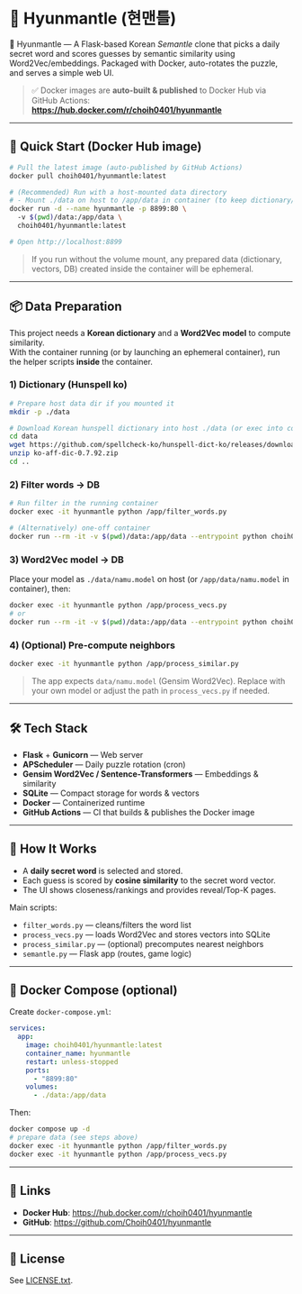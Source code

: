 # 🧩 Hyunmantle (현맨틀)

🧩 Hyunmantle — A Flask-based Korean *Semantle* clone that picks a daily secret word and scores guesses by semantic similarity using Word2Vec/embeddings. Packaged with Docker, auto-rotates the puzzle, and serves a simple web UI.

> ✅ Docker images are **auto-built & published** to Docker Hub via GitHub Actions:  
> **https://hub.docker.com/r/choih0401/hyunmantle**

---

## 🚀 Quick Start (Docker Hub image)

```bash
# Pull the latest image (auto-published by GitHub Actions)
docker pull choih0401/hyunmantle:latest

# (Recommended) Run with a host-mounted data directory
# - Mount ./data on host to /app/data in container (to keep dictionary/model/DB persistent)
docker run -d --name hyunmantle -p 8899:80 \ 
  -v $(pwd)/data:/app/data \ 
  choih0401/hyunmantle:latest

# Open http://localhost:8899
```

> If you run without the volume mount, any prepared data (dictionary, vectors, DB) created inside the container will be ephemeral.

---

## 📦 Data Preparation

This project needs a **Korean dictionary** and a **Word2Vec model** to compute similarity.  
With the container running (or by launching an ephemeral container), run the helper scripts **inside** the container.

### 1) Dictionary (Hunspell ko)
```bash
# Prepare host data dir if you mounted it
mkdir -p ./data

# Download Korean hunspell dictionary into host ./data (or exec into container and use /app/data)
cd data
wget https://github.com/spellcheck-ko/hunspell-dict-ko/releases/download/0.7.92/ko-aff-dic-0.7.92.zip
unzip ko-aff-dic-0.7.92.zip
cd ..
```

### 2) Filter words → DB
```bash
# Run filter in the running container
docker exec -it hyunmantle python /app/filter_words.py

# (Alternatively) one-off container
docker run --rm -it -v $(pwd)/data:/app/data --entrypoint python choih0401/hyunmantle:latest /app/filter_words.py
```

### 3) Word2Vec model → DB
Place your model as `./data/namu.model` on host (or `/app/data/namu.model` in container), then:
```bash
docker exec -it hyunmantle python /app/process_vecs.py
# or
docker run --rm -it -v $(pwd)/data:/app/data --entrypoint python choih0401/hyunmantle:latest /app/process_vecs.py
```

### 4) (Optional) Pre-compute neighbors
```bash
docker exec -it hyunmantle python /app/process_similar.py
```

> The app expects `data/namu.model` (Gensim Word2Vec). Replace with your own model or adjust the path in `process_vecs.py` if needed.

---

## 🛠️ Tech Stack

- **Flask** + **Gunicorn** — Web server
- **APScheduler** — Daily puzzle rotation (cron)
- **Gensim Word2Vec / Sentence-Transformers** — Embeddings & similarity
- **SQLite** — Compact storage for words & vectors
- **Docker** — Containerized runtime
- **GitHub Actions** — CI that builds & publishes the Docker image

---

## 🧩 How It Works

- A **daily secret word** is selected and stored.
- Each guess is scored by **cosine similarity** to the secret word vector.
- The UI shows closeness/rankings and provides reveal/Top-K pages.

Main scripts:
- `filter_words.py` — cleans/filters the word list
- `process_vecs.py` — loads Word2Vec and stores vectors into SQLite
- `process_similar.py` — (optional) precomputes nearest neighbors
- `semantle.py` — Flask app (routes, game logic)

---

## 🐳 Docker Compose (optional)

Create `docker-compose.yml`:

```yaml
services:
  app:
    image: choih0401/hyunmantle:latest
    container_name: hyunmantle
    restart: unless-stopped
    ports:
      - "8899:80"
    volumes:
      - ./data:/app/data
```

Then:

```bash
docker compose up -d
# prepare data (see steps above)
docker exec -it hyunmantle python /app/filter_words.py
docker exec -it hyunmantle python /app/process_vecs.py
```

---

## 🔗 Links

- **Docker Hub**: https://hub.docker.com/r/choih0401/hyunmantle
- **GitHub**: https://github.com/Choih0401/hyunmantle

---

## 📜 License

See [LICENSE.txt](https://github.com/Choih0401/hyunmantle/blob/master/LICENSE.txt).
